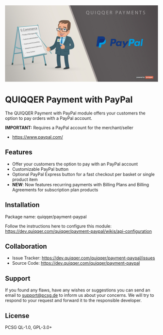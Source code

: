 ![QUIQQER Payment with PayPal](bin/images/Readme.jpg)

QUIQQER Payment with PayPal
========

The QUIQQER Payment with PayPal module offers your customers the option to pay orders with a PayPal account.

**IMPORTANT:** Requires a PayPal account for the merchant/seller
  * https://www.paypal.com/

Features
--------

* Offer your customers the option to pay with an PayPal account
* Customizable PayPal button
* Optional PayPal Express button for a fast checkout per basket or single product item
* **NEW**: Now features recurring payments with Billing Plans and Billing Agreements for subscription plan products

Installation
------------

Package name: quiqqer/payment-paypal

Follow the instructions here to configure this module:
https://dev.quiqqer.com/quiqqer/payment-paypal/wikis/api-configuration

Collaboration
----------

- Issue Tracker: https://dev.quiqqer.com/quiqqer/payment-paypal/issues
- Source Code: https://dev.quiqqer.com/quiqqer/payment-paypal

Support
-------

If you found any flaws, have any wishes or suggestions you can send an email to support@pcsg.de to inform us about your concerns. 
We will try to respond to your request and forward it to the responsible developer.

License
-------
PCSG QL-1.0, GPL-3.0+